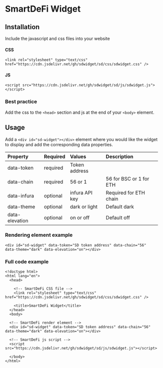 # SmartDeFi Widget


## Installation

Include the javascript and css files into your website

#### CSS

``` <link rel="stylesheet" type="text/css" href="https://cdn.jsdelivr.net/gh/sdwidget/sd/css/sdwidget.css" /> ```

#### JS

`<script src="https://cdn.jsdelivr.net/gh/sdwidget/sd/js/sdwidget.js"></script>`   


### Best practice

Add the css to the `<head>` section and js at the end of your `<body>` element.


## Usage

Add a `<div id="sd-widget"></div>` element where you would like the widget to display and add the corresponding data properties.

| Property  | Required | Values                | Description | 
| :--------- | :------- | :----------------------- | :----- |
| data-token | required | Token address            |         |
| data-chain | required | 56 or 1 | 56 for BSC or 1 for ETH |
| data-infura | optional | infura API key | Required for ETH chain |
| data-theme | optional | dark or light | Default dark |
| data-elevation | optional | on or off| Default off |
  

### Rendering element example

`<div id="sd-widget" data-token="SD token address" data-chain="56" data-theme="dark" data-elevation="on"></div>`

### Full code example

```
<!doctype html>
<html lang="en">
  <head>

    <!-- SmartDeFi CSS file -->
    <link rel="stylesheet" type="text/css" href="https://cdn.jsdelivr.net/gh/sdwidget/sd/css/sdwidget.css" />
    
    <title>SmartDeFi Widget</title>
  </head>
  <body>

  <!-- SmartDeFi render element -->
  <div id="sd-widget" data-token="SD token address" data-chain="56" data-theme="dark" data-elevation="on"></div>

  <!-- SmartDeFi js script -->
  <script src="https://cdn.jsdelivr.net/gh/sdwidget/sd/js/sdwidget.js"></script>

  </body>
</html>
```
